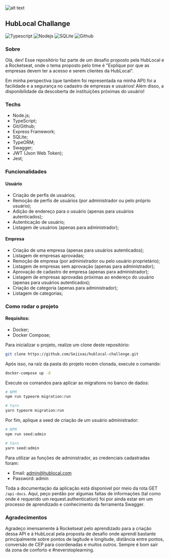 ![alt text](http://url/to/img.png)

## HubLocal Challange
![Typescript](https://img.shields.io/badge/TypeScript-007ACC?style=for-the-badge&logo=typescript&logoColor=white) ![Nodejs](https://img.shields.io/badge/Node.js-43853D?style=for-the-badge&logo=node.js&logoColor=white) ![SQLite](https://img.shields.io/badge/SQLite-07405E?style=for-the-badge&logo=sqlite&logoColor=white) ![Github](https://img.shields.io/badge/GitHub-100000?style=for-the-badge&logo=github&logoColor=white
)

### Sobre

Olá, dev! Esse repositório faz parte de um desafio proposto pela HubLocal e a Rocketseat, onde o tema proposto pelo time é "Explique por que as empresas devem ter a acesso e serem clientes da HubLocal".

Em minha perspectiva (que também foi representada na minha API) foi a facilidade e a segurança no cadastro de empresas e usuários! Além disso, a disponibilidade da descoberta de instituições próximas do usuário!

### Techs
- Node.js;
- TypeScript;
- Git/Github;
- Express Framework;
- SQLite;
- TypeORM;
- Swagger;
- JWT (Json Web Token);
- Jest;

### Funcionalidades

#### Usuário
- Criação de perfis de usuários;
- Remoção de perfis de usuários (por administrador ou pelo próprio usuário);
- Adição de endereço para o usuário (apenas para usuários autenticados);
- Autenticação de usuário;
- Listagem de usuários (apenas para administrador);

#### Empresa
- Criação de uma empresa (apenas para usuários autenticados);
- Listagem de empresas aprovadas;
- Remoção de empresa (por administrador ou pelo usuário proprietário);
- Listagem de empresas sem aprovação (apenas para administrador);
- Aprovação de cadastro de empresa (apenas para administrador);
- Listagem de empresas aprovadas próximas ao endereço do usuário (apenas para usuários autenticados);
- Criação de categoria (apenas para administrador);
- Listagem de categorias;

### Como rodar o projeto

#### Requisitos:
- Docker;
- Docker Compose;

Para inicializar o projeto, realize um clone deste repositório:
```sh
git clone https://github.com/Seiixas/hublocal-challenge.git
```

Após isso, na raíz da pasta do projeto recém clonada, execute o comando:
```sh
docker-compose up -d
```

Execute os comandos para aplicar as migrations no banco de dados:
```sh
# NPM
npm run typeorm migration:run

# Yarn
yarn typeorm migration:run
```

Por fim, aplique a seed de criação de um usuário administrador:
```sh
# NPM
npm run seed:admin

# Yarn
yarn seed:admin
```

Para utilizar as funções de administrador, as credenciais cadastradas foram:
- Email: admin@hublocal.com
- Password: admin

Toda a documentação da aplicação está disponível por meio da rota GET `/api-docs`. Aqui, peço perdão por algumas faltas de informações (tal como onde é requerido um request.authentication) foi por ainda estar em um processo de aprendizado e conhecimento da ferramenta Swagger.

### Agradecimentos

Agradeço imensamente à Rocketseat pelo aprendizado para a criação dessa API e à HubLocal pela proposta de desafio onde aprendi bastante principalmente sobre pontos de lagitude e longitude, distância entre pontos, conversão de CEP para coordenadas e muitos outros. Sempre é bom sair da zona de conforto e #neverstoplearning.